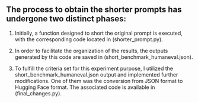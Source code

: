 ## The process to obtain the shorter prompts has undergone two distinct phases:

1. Initially, a function designed to short the original prompt is executed, with the corresponding code located in (shorter_prompt.py).
   
2. In order to facilitate the organization of the results, the outputs generated by this code are saved in (short_benchmark_humaneval.json).
   
3. To fulfill the criteria set for this experiment purpose, I utilized the short_benchmark_humaneval.json output and implemented further modifications.
   One of them was the conversion from JSON format to Hugging Face format.
   The associated code is available in (final_changes.py).

